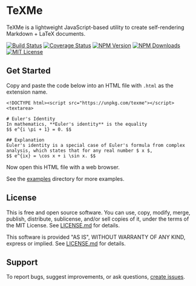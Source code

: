 TeXMe
=====

TeXMe is a lightweight JavaScript-based utility to create self-rendering
Markdown + LaTeX documents.

[![Build Status][Travis CI SVG]][Travis CI URL]
[![Coverage Status][Coveralls SVG]][Coveralls URL]
[![NPM Version][Version SVG]][NPM URL]
[![NPM Downloads][Downloads SVG]][NPM URL]
[![MIT License][License SVG]][L]

[Travis CI SVG]: https://travis-ci.com/susam/texme.svg?branch=master
[Travis CI URL]: https://travis-ci.com/susam/texme
[Coveralls SVG]: https://coveralls.io/repos/github/susam/texme/badge.svg?branch=master
[Coveralls URL]: https://coveralls.io/github/susam/texme?branch=master
[Version SVG]: https://img.shields.io/npm/v/texme.svg
[Downloads SVG]: https://img.shields.io/npm/dt/texme.svg
[NPM URL]: https://www.npmjs.com/package/texme
[License SVG]: https://img.shields.io/badge/license-MIT-blue.svg


Get Started
-----------

Copy and paste the code below into an HTML file with `.html` as the
extension name.

    <!DOCTYPE html><script src="https://unpkg.com/texme"></script><textarea>

    # Euler's Identity
    In mathematics, **Euler's identity** is the equality
    $$ e^{i \pi + 1} = 0. $$

    ## Explanation
    Euler's identity is a special case of Euler's formula from complex
    analysis, which states that for any real number $ x $,
    $$ e^{ix} = \cos x + i \sin x. $$

Now open this HTML file with a web browser.

See the [examples](examples) directory for more examples.


License
-------

This is free and open source software. You can use, copy, modify,
merge, publish, distribute, sublicense, and/or sell copies of it,
under the terms of the MIT License. See [LICENSE.md][L] for details.

This software is provided "AS IS", WITHOUT WARRANTY OF ANY KIND,
express or implied. See [LICENSE.md][L] for details.

[L]: LICENSE.md


Support
-------

To report bugs, suggest improvements, or ask questions,
[create issues][ISSUES].

[ISSUES]: https://github.com/susam/texme/issues
